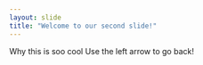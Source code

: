 ```yaml
---
layout: slide
title: "Welcome to our second slide!"
---
```

Why this is soo cool
Use the left arrow to go back!
